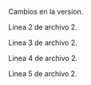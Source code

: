 Cambios en la version.

Linea 2 de archivo 2.

Linea 3 de archivo 2.

Linea 4 de archivo 2.

Linea 5 de archivo 2.

